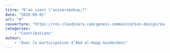```yaml
---
titre: "D’où vient l’univers&nbsp;?"
date: "2020-09-01"
url: "#"
couverture: "https://res.cloudinary.com/genesi-communication-design/image/upload/v1604656424/ihei/couvertures/publications-14_f4c87u.jpg"
categories: 
    - "Contributions"
auteur: 
    - "Avec la participation d’Abd al-Haqq Guiderdoni"
---
```

